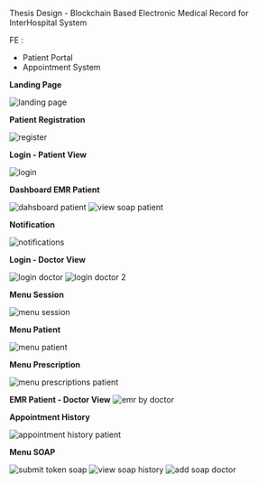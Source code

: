 Thesis Design - Blockchain Based Electronic Medical Record for InterHospital System

FE :
- Patient Portal
- Appointment System

**Landing Page**

![landing page](https://github.com/user-attachments/assets/33c3900c-42d2-4ada-9dde-e292a8cbb25f)

**Patient Registration**

![register](https://github.com/user-attachments/assets/2fbd1934-b1e2-43d4-9dea-e1c26602c65e)

**Login - Patient View**

![login](https://github.com/user-attachments/assets/90eefab4-184d-4685-aea5-8734577cca0b)

**Dashboard EMR Patient**

![dahsboard patient](https://github.com/user-attachments/assets/3f366ae9-02a4-405b-b8fd-b98deff8c1a1)
![view soap patient](https://github.com/user-attachments/assets/b768f39b-3c7c-497a-bdee-0c6effced1ca)

**Notification**

![notifications](https://github.com/user-attachments/assets/9982aa00-09d7-4477-adde-5d9e2266ab13)

**Login - Doctor View**

![login doctor](https://github.com/user-attachments/assets/bb2bd9f7-5190-47f0-848d-67d56aba05ac)
![login doctor 2](https://github.com/user-attachments/assets/ffcfb90b-d0b9-44bd-9aed-fc9e63c015c0)


**Menu Session**

![menu session ](https://github.com/user-attachments/assets/ba093fbd-f601-4de5-a431-6be38845f077)


**Menu Patient**

![menu patient](https://github.com/user-attachments/assets/b510b866-788e-49b5-ab52-289e1da10edf)

**Menu Prescription**

![menu prescriptions patient](https://github.com/user-attachments/assets/a9321816-4192-4ca1-9c60-a51eaedfac74)

**EMR Patient - Doctor View**
![emr by doctor](https://github.com/user-attachments/assets/80945257-0b4a-4e05-9a09-2d47debfdb8d)

**Appointment History**

![appointment history patient](https://github.com/user-attachments/assets/f700dbfc-9890-40ae-9d9d-800db836f627)

**Menu SOAP**

![submit token soap](https://github.com/user-attachments/assets/cae62af7-78d0-423b-9b18-730bbf870b37)
![view soap history](https://github.com/user-attachments/assets/65c16102-996a-4d4f-9167-6e3ffe924d72)
![add soap doctor](https://github.com/user-attachments/assets/bf0da6cd-722c-4dfc-a975-4bad12d3d002)
